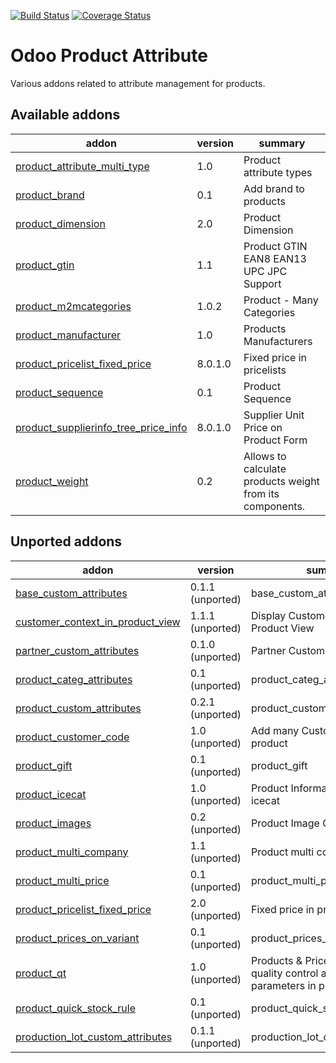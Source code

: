 [![Build Status](https://travis-ci.org/Vauxoo/product-attribute.svg?branch=8.0)](https://travis-ci.org/Vauxoo/product-attribute)
[![Coverage Status](https://coveralls.io/repos/Vauxoo/product-attribute/badge.png?branch=8.0)](https://coveralls.io/r/Vauxoo/product-attribute?branch=8.0)

Odoo Product Attribute
======================

Various addons related to attribute management for products.

[//]: # (addons)
Available addons
----------------
addon | version | summary
--- | --- | ---
[product_attribute_multi_type](product_attribute_multi_type/) | 1.0 | Product attribute types
[product_brand](product_brand/) | 0.1 | Add brand to products
[product_dimension](product_dimension/) | 2.0 | Product Dimension
[product_gtin](product_gtin/) | 1.1 | Product GTIN EAN8 EAN13 UPC JPC Support
[product_m2mcategories](product_m2mcategories/) | 1.0.2 | Product - Many Categories
[product_manufacturer](product_manufacturer/) | 1.0 | Products Manufacturers
[product_pricelist_fixed_price](product_pricelist_fixed_price/) | 8.0.1.0 | Fixed price in pricelists
[product_sequence](product_sequence/) | 0.1 | Product Sequence
[product_supplierinfo_tree_price_info](product_supplierinfo_tree_price_info/) | 8.0.1.0 | Supplier Unit Price on Product Form
[product_weight](product_weight/) | 0.2 | Allows to calculate products weight from its components.

Unported addons
---------------
addon | version | summary
--- | --- | ---
[base_custom_attributes](__unported__/base_custom_attributes/) | 0.1.1 (unported) | base_custom_attributes
[customer_context_in_product_view](__unported__/customer_context_in_product_view/) | 1.1.1 (unported) | Display Customer Price in Product View
[partner_custom_attributes](__unported__/partner_custom_attributes/) | 0.1.0 (unported) | Partner Custom Attributes
[product_categ_attributes](__unported__/product_categ_attributes/) | 0.1 (unported) | product_categ_attributes
[product_custom_attributes](__unported__/product_custom_attributes/) | 0.2.1 (unported) | product_custom_attributes
[product_customer_code](__unported__/product_customer_code/) | 1.0 (unported) | Add many Customers' Codes in product
[product_gift](__unported__/product_gift/) | 0.1 (unported) | product_gift
[product_icecat](__unported__/product_icecat/) | 1.0 (unported) | Product Information Import from icecat
[product_images](__unported__/product_images/) | 0.2 (unported) | Product Image Gallery
[product_multi_company](__unported__/product_multi_company/) | 1.1 (unported) | Product multi company
[product_multi_price](__unported__/product_multi_price/) | 0.1 (unported) | product_multi_price
[product_pricelist_fixed_price](__unported__/product_pricelist_fixed_price/) | 2.0 (unported) | Fixed price in pricelists
[product_prices_on_variant](__unported__/product_prices_on_variant/) | 0.1 (unported) | product_prices_on_variant
[product_qt](__unported__/product_qt/) | 1.0 (unported) | Products & Pricelists - Define quality control and testing parameters in product
[product_quick_stock_rule](__unported__/product_quick_stock_rule/) | 0.1 (unported) | product_quick_stock_rule
[production_lot_custom_attributes](__unported__/production_lot_custom_attributes/) | 0.1.1 (unported) | production_lot_custom_attributes

[//]: # (end addons)
